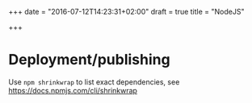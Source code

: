 +++
date = "2016-07-12T14:23:31+02:00"
draft = true
title = "NodeJS"

+++

Deployment/publishing
===============================

Use `npm shrinkwrap` to list exact dependencies, see https://docs.npmjs.com/cli/shrinkwrap